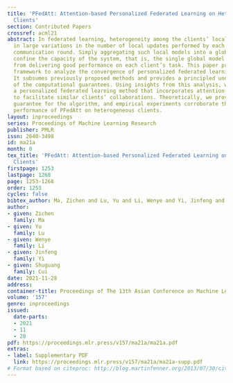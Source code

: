 ```yaml
---
title: 'PFedAtt: Attention-based Personalized Federated Learning on Heterogeneous
  Clients'
section: Contributed Papers
crossref: acml21
abstract: In federated learning, heterogeneity among the clients’ local datasets results
  in large variations in the number of local updates performed by each client in a
  communication round. Simply aggregating such local models into a global model will
  confine the capacity of the system, that is, the single global model will be restricted
  from delivering good performance on each client’s task. This paper provides a general
  framework to analyze the convergence of personalized federated learning algorithms.
  It subsumes previously proposed methods and provides a principled understanding
  of the computational guarantees. Using insights from this analysis, we propose PFedAtt,
  a personalized federated learning method that incorporates attention-based grouping
  to facilitate similar clients’ collaborations. Theoretically, we provide the convergence
  guarantee for the algorithm, and empirical experiments corroborate the competitive
  performance of PFedAtt on heterogeneous clients.
layout: inproceedings
series: Proceedings of Machine Learning Research
publisher: PMLR
issn: 2640-3498
id: ma21a
month: 0
tex_title: 'PFedAtt: Attention-based Personalized Federated Learning on Heterogeneous
  Clients'
firstpage: 1253
lastpage: 1268
page: 1253-1268
order: 1253
cycles: false
bibtex_author: Ma, Zichen and Lu, Yu and Li, Wenye and Yi, Jinfeng and Cui, Shuguang
author:
- given: Zichen
  family: Ma
- given: Yu
  family: Lu
- given: Wenye
  family: Li
- given: Jinfeng
  family: Yi
- given: Shuguang
  family: Cui
date: 2021-11-28
address:
container-title: Proceedings of The 13th Asian Conference on Machine Learning
volume: '157'
genre: inproceedings
issued:
  date-parts:
  - 2021
  - 11
  - 28
pdf: https://proceedings.mlr.press/v157/ma21a/ma21a.pdf
extras:
- label: Supplementary PDF
  link: https://proceedings.mlr.press/v157/ma21a/ma21a-supp.pdf
# Format based on citeproc: http://blog.martinfenner.org/2013/07/30/citeproc-yaml-for-bibliographies/
---
```

